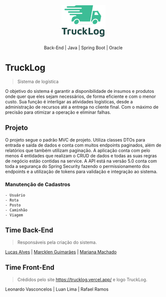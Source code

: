 <h1 align="center">
    <img alt="TruckLog" 
        src="https://github.com/lluuccaass88/vemser-trabalho-final/blob/develop/images/trucklog-logo.png?raw=true" />
</h1>

<p align="center">Back-End | Java | Spring Boot | Oracle</p>

# TruckLog
> Sistema de logística

O objetivo do sistema é garantir a disponibilidade de insumos e produtos onde quer que eles sejam necessários,
de forma eficiente e com o menor custo. Sua função é interligar as atividades logísticas, desde a administração de 
recursos até a entrega no cliente final. Com o máximo de precisão para otimizar a operação e eliminar falhas.

## Projeto

O projeto segue o padrão MVC de projeto. Utiliza classes DTOs para entrada e saída de dados e conta com muitos 
endpoints paginados, além de relatórios que também utilizam paginação. A aplicação conta com pelo menos 4 entidades 
que realizam o CRUD de dados e todas as suas regras de negócio estão contidas na service. A API está na versão 5.0 
conta com toda a segurança do Spring Security fazendo o permissionamento dos endpoints e a utilização de tokens 
para validação e integração ao sistema.

### Manutenção de Cadastros

```
- Usuário
- Rota
- Posto
- Caminhão
- Viagem
```

## Time Back-End
>Responsáveis pela criação do sistema.

[Lucas Alves](https://github.com/lluuccaass88) |
[Marcklen Guimarães](https://github.com/Marcklen) |
[Mariana Machado](https://github.com/marimaccos)

## Time Front-End
>Crédidos pelo site https://trucklog.vercel.app/ e logo TruckLog.

Leonardo Vasconcelos | Luan Lima | Rafael Ramos

